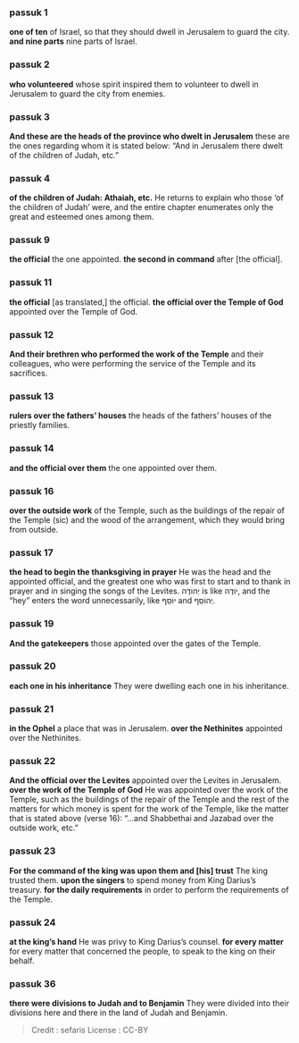 
### passuk 1
<b>one of ten</b> of Israel, so that they should dwell in Jerusalem to guard the city. 
<b>and nine parts</b> nine parts of Israel. 

### passuk 2
<b>who volunteered</b> whose spirit inspired them to volunteer to dwell in Jerusalem to guard the city from enemies. 

### passuk 3
<b>And these are the heads of the province who dwelt in Jerusalem</b> these are the ones regarding whom it is stated below: “And in Jerusalem there dwelt of the children of Judah, etc.” 

### passuk 4
<b>of the children of Judah: Athaiah, etc.</b> He returns to explain who those ‘of the children of Judah’ were, and the entire chapter enumerates only the great and esteemed ones among them. 

### passuk 9
<b>the official</b> the one appointed. 
<b>the second in command</b> after [the official]. 

### passuk 11
<b>the official</b> [as translated,] the official. 
<b>the official over the Temple of God</b> appointed over the Temple of God. 

### passuk 12
<b>And their brethren who performed the work of the Temple</b> and their colleagues, who were performing the service of the Temple and its sacrifices. 

### passuk 13
<b>rulers over the fathers’ houses</b> the heads of the fathers’ houses of the priestly families. 

### passuk 14
<b>and the official over them</b> the one appointed over them. 

### passuk 16
<b>over the outside work</b> of the Temple, such as the buildings of the repair of the Temple (sic) and the wood of the arrangement, which they would bring from outside. 

### passuk 17
<b>the head to begin the thanksgiving in prayer</b> He was the head and the appointed official, and the greatest one who was first to start and to thank in prayer and in singing the songs of the Levites. יְהוֹדֶה is like יוֹדֶה, and the “hey” enters the word unnecessarily, like יוֹסֵף and יְהוֹסֵף. 

### passuk 19
<b>And the gatekeepers</b> those appointed over the gates of the Temple. 

### passuk 20
<b>each one in his inheritance</b> They were dwelling each one in his inheritance. 

### passuk 21
<b>in the Ophel</b> a place that was in Jerusalem. 
<b>over the Nethinites</b> appointed over the Nethinites. 

### passuk 22
<b>And the official over the Levites</b> appointed over the Levites in Jerusalem. 
<b>over the work of the Temple of God</b> He was appointed over the work of the Temple, such as the buildings of the repair of the Temple and the rest of the matters for which money is spent for the work of the Temple, like the matter that is stated above (verse 16): “...and Shabbethai and Jazabad over the outside work, etc.” 

### passuk 23
<b>For the command of the king was upon them and [his] trust</b> The king trusted them. 
<b>upon the singers</b> to spend money from King Darius’s treasury. 
<b>for the daily requirements</b> in order to perform the requirements of the Temple. 

### passuk 24
<b>at the king’s hand</b> He was privy to King Darius’s counsel. 
<b>for every matter</b> for every matter that concerned the people, to speak to the king on their behalf. 

### passuk 36
<b>there were divisions to Judah and to Benjamin</b> They were divided into their divisions here and there in the land of Judah and Benjamin. 

>Credit : sefaris
>License : CC-BY